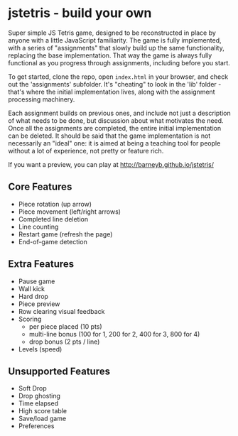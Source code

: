 # jstetris - build your own

Super simple JS Tetris game, designed to be reconstructed in place by anyone
with a little JavaScript familiarity. The game is fully implemented, with a
series of "assignments" that slowly build up the same functionality, replacing
the base implementation. That way the game is always fully functional as you
progress through assignments, including before you start.

To get started, clone the repo, open `index.html` in your browser, and check out
the 'assignments' subfolder. It's "cheating" to look in the 'lib' folder -
that's where the initial implementation lives, along with the assignment
processing machinery.

Each assignment builds on previous ones, and include not just a description of
what needs to be done, but discussion about what motivates the need. Once all
the assignments are completed, the entire initial implementation can be deleted.
It should be said that the game implementation is not necessarily an "ideal"
one: it is aimed at being a teaching tool for people without a lot of
experience, not pretty or feature rich. 

If you want a preview, you can play at http://barneyb.github.io/jstetris/

## Core Features

* Piece rotation (up arrow)
* Piece movement (left/right arrows)
* Completed line deletion
* Line counting
* Restart game (refresh the page)
* End-of-game detection

## Extra Features

* Pause game
* Wall kick
* Hard drop
* Piece preview
* Row clearing visual feedback
* Scoring
  * per piece placed (10 pts)
  * multi-line bonus (100 for 1, 200 for 2, 400 for 3, 800 for 4)
  * drop bonus (2 pts / line)
* Levels (speed)

## Unsupported Features

* Soft Drop
* Drop ghosting
* Time elapsed
* High score table
* Save/load game
* Preferences
